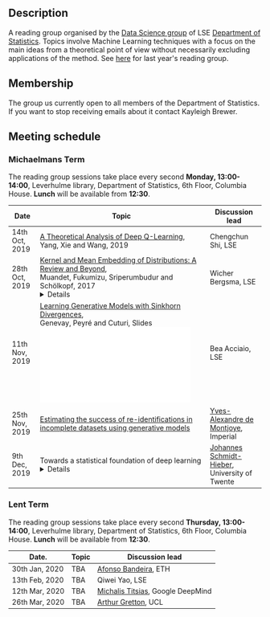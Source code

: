 ## Description

A reading group organised by the [Data Science group](http://www.lse.ac.uk/Statistics/Research/Data-Science) of LSE [Department of Statistics](http://www.lse.ac.uk/Statistics). Topics involve Machine Learning techniques with a focus on the main ideas from a theoretical point of view without necessarily excluding applications of the method. See [here](https://lse-ml.github.io) for last year's reading group.

## Membership

The group us currently open to all members of the Department of Statistics. If you want to stop receiving emails about it contact Kayleigh Brewer.

## Meeting schedule

### Michaelmans Term

The reading group sessions take place every second **Monday, 13:00-14:00**, Leverhulme library, Department of Statistics, 6th Floor, Columbia House. **Lunch** will be available from **12:30**.

| Date                        | Topic                                                           | Discussion lead |
|-----------------------------|-----------------------------------------------------------------|-----------------|
| 14th Oct, 2019         |  [A Theoretical Analysis of Deep Q-Learning](https://arxiv.org/abs/1901.00137),<br/> Yang, Xie and Wang, 2019 | Chengchun Shi, LSE   |
| 28th Oct, 2019        |  [Kernel and Mean Embedding of Distributions: A Review and Beyond](https://arxiv.org/abs/1605.09522),<br/> Muandet, Fukumizu, Sriperumbudur and Schölkopf, 2017 <details> I will give an introduction intended for a wider audience to reproducing kernel Hilbert spaces (RKHSs) and the application to kernel mean embeddings of probability distributions, loosely based on the above paper. As an application, I will show how kernel mean embeddings can be used to define dependence measures, and also outline the limitations of this approach. I will argue that RKHSs have a fundamental role to play in statistical science, i.e., that they are more than just another tool. </details>                                                        | Wicher Bergsma, LSE |
|  11th Nov, 2019    |  [Learning Generative Models with Sinkhorn Divergences](https://arxiv.org/abs/1706.00292),<br/> Genevay, Peyré and Cuturi, Slides ![Alt text](/slides_LSE_Bea.pdf)                    |  Bea Acciaio, LSE   |
| 25th Nov, 2019       |  [Estimating the success of re-identifications in incomplete datasets using generative models](https://www.nature.com/articles/s41467-019-10933-3/)    |  [Yves-Alexandre de Montjoye](https://www.demontjoye.com), Imperial       |
| 9th Dec, 2019       |  Towards a statistical foundation of deep learning <details> Recently a lot of progress has been made in the theoretical understanding of deep learning. One of the very promising directions is the statistical approach, which interprets deep learning as a statistical method and builds on existing techniques in mathematical statistics to derive theoretical error bounds. The talk surveys this field and describes future challenges. </details>      |  [Johannes Schmidt-Hieber](https://wwwhome.ewi.utwente.nl/~schmidtaj/index.html), University of Twente    |

### Lent Term

The reading group sessions take place every second **Thursday, 13:00-14:00**, Leverhulme library, Department of Statistics, 6th Floor, Columbia House. **Lunch** will be available from **12:30**.

| Date.                       | Topic                                                             | Discussion lead |
|-----------------------------|-------------------------------------------------------------------|-----------------|
| 30th Jan, 2020         | TBA  |  [Afonso Bandeira](https://people.math.ethz.ch/~abandeira/), ETH |
| 13th Feb, 2020        |  TBA | Qiwei Yao, LSE |
| 12th Mar, 2020      |  TBA  | [Michalis Titsias](http://www2.aueb.gr/users/mtitsias/), Google DeepMind        |
| 26th Mar, 2020      |  TBA     | [Arthur Gretton](http://www.gatsby.ucl.ac.uk/~gretton/), UCL       |
